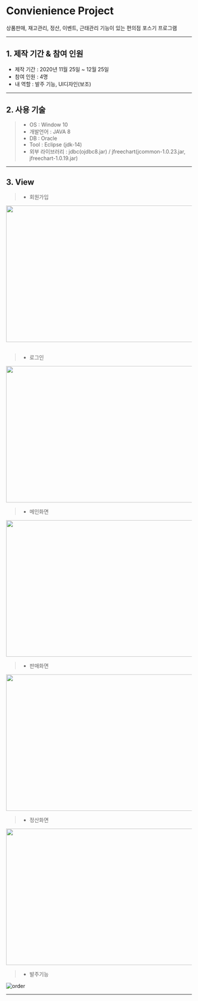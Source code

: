 # Convienience Project

상품판매, 재고관리, 정산, 이벤트, 근태관리 기능이 있는 편의점 포스기 프로그램

---------------------
## 1. 제작 기간 & 참여 인원

- 제작 기간 : 2020년 11월 25일 ~ 12월 25일
- 참여 인원 : 4명
- 내 역할 : 발주 기능, UI디자인(보조)
 
------------------------
## 2. 사용 기술

>- OS : Window 10 
>- 개발언어 : JAVA 8  
>- DB : Oracle 
>- Tool : Eclipse (jdk-14) 
>- 외부 라이브러리 :  jdbc(ojdbc8.jar) / jfreechart(jcommon-1.0.23.jar, jfreechart-1.0.19.jar) 

-----------------------------
## 3. View

>- 회원가입

<img src="https://user-images.githubusercontent.com/27937031/106218442-a01f2700-621a-11eb-9b2c-010fc7dd31b1.JPG"  width="700" height="370">
<br>
<br>

>- 로그인

<img src="https://user-images.githubusercontent.com/27937031/106218292-664e2080-621a-11eb-8208-d6eb8264f63f.JPG"  width="700" height="370">
<br>

>- 메인화면
  
<img src="https://user-images.githubusercontent.com/27937031/106218368-841b8580-621a-11eb-84f4-c129d6b043db.JPG"  width="700" height="370">
<br>  

>- 판매화면
  
<img src="https://user-images.githubusercontent.com/27937031/106218460-a90ff880-621a-11eb-8f74-d68c0445c244.JPG"  width="700" height="370">
<br>

>- 정산화면
  
<img src="https://user-images.githubusercontent.com/27937031/106218463-aad9bc00-621a-11eb-964b-cd2c02b71945.JPG"  width="700" height="370">

>- 발주기능

![order](https://user-images.githubusercontent.com/74581783/123542736-37ff4d80-d786-11eb-8a12-daa8d186729a.jpg)

-----------------------------
